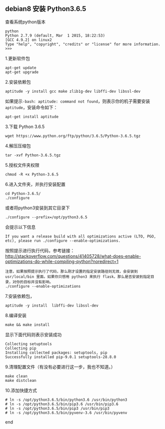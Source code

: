 ## debian8 安装 Python3.6.5
查看系统python版本
```
python
Python 2.7.9 (default, Mar  1 2015, 18:22:53)
[GCC 4.9.2] on linux2
Type "help", "copyright", "credits" or "license" for more information.
>>>
```
1.更新软件包
```
apt-get update
apt-get upgrade
```
2.安装依赖包
```
aptitude -y install gcc make zlib1g-dev libffi-dev libssl-dev
```
如果提示`-bash: aptitude: command not found`，则表示你的机子需要安装`aptitude`，安装命令如下：
```
apt-get install aptitude
```

3.下载 Python 3.6.5
```
wget https://www.python.org/ftp/python/3.6.5/Python-3.6.5.tgz
```
4.解压压缩包
```
tar -xvf Python-3.6.5.tgz
```
5.授权文件夹权限
```
chmod -R +x Python-3.6.5
```

6.进入文件夹，并执行安装配置
```
cd Python-3.6.5/
./configure
```
或者将python3安装到其它目录下
```
./configure --prefix=/opt/python3.6.5
```
会提示以下信息
```
If you want a release build with all optimizations active (LTO, PGO, etc), please run ./configure --enable-optimizations.
```
按照提示进行执行代码，参考链接：http://stackoverflow.com/questions/41405728/what-does-enable-optimizations-do-while-compiling-python?noredirect=1
```
注意，如果按照提示执行了代码，那么刚才设置的指定安装路径则无效，会安装到 usr/local/bin 里面。如果你只想用 python3 来执行 flask，那么是否安装到指定目录，对你的目标并没有影响。
./configure --enable-optimizations
```
7.安装依赖包，
```
aptitude -y install  libffi-dev libssl-dev
```
8.编译安装
```
make && make install
```
显示下面代码则表示安装成功

    Collecting setuptools
    Collecting pip
    Installing collected packages: setuptools, pip
    Successfully installed pip-9.0.1 setuptools-28.8.0


9.清理配置文件（有没有必要进行这一步，我也不知道。）
```
make clean 
make distclean
```
10.添加快捷方式
```
# ln -s /opt/python3.6.5/bin/python3.6 /usr/bin/python3
# ln -s /opt/python3.6.5/bin/pip3.6 /usr/bin/pip3.6
# ln -s /opt/python3.6.5/bin/pip3 /usr/bin/pip3
# ln -s /opt/python3.6.5/bin/pyvenv-3.6 /usr/bin/pyvenv
```

end
